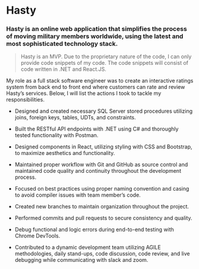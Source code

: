 # Hasty

### Hasty is an online web application that simplifies the process of moving military members worldwide, using the latest and most sophisticated technology stack. 

> Hasty is an MVP. Due to the proprietary nature of the code, I can only provide code snippets of my code. The code snippets will consist of code written in .NET and React.JS.

My role as a full stack software engineer was to create an interactive ratings system from back end to front end where customers can rate and review Hasty’s services. Below, I will list the actions I took to tackle my responsibilities. 

- Designed and created necessary SQL Server stored procedures utilizing joins, foreign keys, tables, UDTs, and constraints.

- Built the RESTful API endpoints with .NET using C# and thoroughly tested functionality with Postman.

- Designed components in React, utilizing styling with CSS and Bootstrap, to maximize aesthetics and functionality.

- Maintained proper workflow with Git and GitHub as source control and maintained code quality and continuity throughout the development process.

- Focused on best practices using proper naming convention and casing to avoid compiler issues with team member’s code.

- Created new branches to maintain organization throughout the project.

- Performed commits and pull requests to secure consistency and quality.
 
- Debug functional and logic errors during end-to-end testing with Chrome DevTools.

- Contributed to a dynamic development team utilizing AGILE methodologies, daily stand-ups, code
discussion, code review, and live debugging while communicating with slack and zoom.



